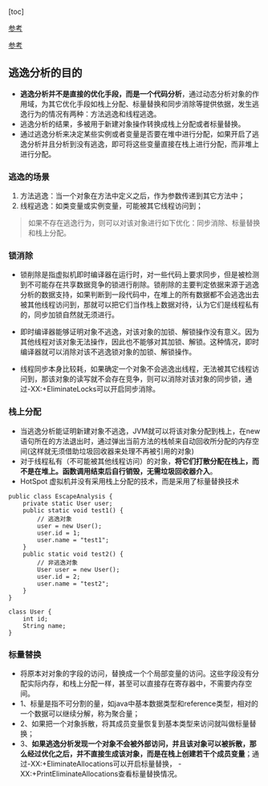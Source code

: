 [toc]

[参考](https://www.jianshu.com/p/20bd2e9b1f03)

[参考](https://mp.weixin.qq.com/s/QXyezti9MzALhI39DlI2Mg)


## 逃逸分析的目的
- **逃逸分析并不是直接的优化手段，而是一个代码分析**，通过动态分析对象的作用域，为其它优化手段如栈上分配、标量替换和同步消除等提供依据，发生逃逸行为的情况有两种：方法逃逸和线程逃逸。
- 逃逸分析的结果，多被用于新建对象操作转换成栈上分配或者标量替换。
- 通过逃逸分析来决定某些实例或者变量是否要在堆中进行分配，如果开启了逃逸分析并且分析到没有逃逸，即可将这些变量直接在栈上进行分配，而非堆上进行分配。

### 逃逸的场景
1. 方法逃逸：当一个对象在方法中定义之后，作为参数传递到其它方法中；
2. 线程逃逸：如类变量或实例变量，可能被其它线程访问到；
> 如果不存在逃逸行为，则可以对该对象进行如下优化：同步消除、标量替换和栈上分配。

### 锁消除

- 锁削除是指虚拟机即时编译器在运行时，对一些代码上要求同步，但是被检测到不可能存在共享数据竞争的锁进行削除。锁削除的主要判定依据来源于逃逸分析的数据支持，如果判断到一段代码中，在堆上的所有数据都不会逃逸出去被其他线程访问到，那就可以把它们当作栈上数据对待，认为它们是线程私有的，同步加锁自然就无须进行。 

- 即时编译器能够证明对象不逃逸，对该对象的加锁、解锁操作没有意义。因为其他线程对该对象无法操作，因此也不能够对其加锁、解锁。这种情况，即时编译器就可以消除对该不逃逸锁对象的加锁、解锁操作。
- 线程同步本身比较耗，如果确定一个对象不会逃逸出线程，无法被其它线程访问到，那该对象的读写就不会存在竞争，则可以消除对该对象的同步锁，通过-XX:+EliminateLocks可以开启同步消除。


### 栈上分配
- 当逃逸分析能证明新建对象不逃逸，JVM就可以将该对象分配到栈上，在new语句所在的方法退出时，通过弹出当前方法的栈帧来自动回收所分配的内存空间(这样就无须借助垃圾回收器来处理不再被引用的对象)
- 对于线程私有（不可能被其他线程访问）的对象，**将它们打散分配在栈上，而不是在堆上。函数调用结束后自行销毁，无需垃圾回收器介入**。
-  HotSpot 虚拟机并没有采用栈上分配的技术，而是采用了标量替换技术

```
public class EscapeAnalysis {
    private static User user;
    public static void test1() {
        // 逃逸对象
        user = new User();
        user.id = 1;
        user.name = "test1";
    }
    public static void test2() {
        // 非逃逸对象
        User user = new User();
        user.id = 2;
        user.name = "test2";
    }
}

class User {
    int id;
    String name;
}
```

### 标量替换
- 将原本对对象的字段的访问，替换成一个个局部变量的访问。这些字段没有分配实际内存，和栈上分配一样，甚至可以直接存在寄存器中，不需要内存空间。
- 1、标量是指不可分割的量，如java中基本数据类型和reference类型，相对的一个数据可以继续分解，称为聚合量；
- 2、如果把一个对象拆散，将其成员变量恢复到基本类型来访问就叫做标量替换；
- 3、**如果逃逸分析发现一个对象不会被外部访问，并且该对象可以被拆散，那么经过优化之后，并不直接生成该对象，而是在栈上创建若干个成员变量**；通过-XX:+EliminateAllocations可以开启标量替换， -XX:+PrintEliminateAllocations查看标量替换情况。

